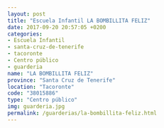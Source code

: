```yaml
---
layout: post
title: "Escuela Infantil LA BOMBILLITA FELIZ"
date: 2017-09-20 20:57:05 +0200
categories:
- Escuela Infantil
- santa-cruz-de-tenerife
- tacoronte
- Centro público
- guarderia
name: "LA BOMBILLITA FELIZ"
province: "Santa Cruz de Tenerife"
location: "Tacoronte"
code: "38015886"
type: "Centro público"
img: guarderia.jpg
permalink: /guarderias/la-bombillita-feliz.html
---
```

